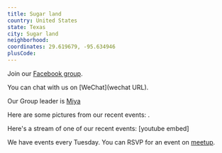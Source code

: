 ```yaml
---
title: Sugar land
country: United States
state: Texas
city: Sugar land
neighborhood: 
coordinates: 29.619679, -95.634946
plusCode:
---
```

Join our [Facebook group](https://www.facebook.com/groups/free.code.camp.sugarland).

You can chat with us on [WeChat](wechat URL).

Our Group leader is [Miya](freecodecamp.org/miya)

Here are some pictures from our recent events:
![]().

Here's a stream of one of our recent events:
[youtube embed]

We have events every Tuesday. You can RSVP for an event on [meetup](meetupurl).
